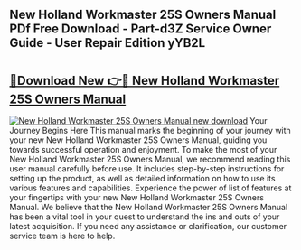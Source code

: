 ## New Holland Workmaster 25S Owners Manual PDf Free Download - Part-d3Z Service Owner Guide - User Repair Edition yYB2L

# <h2><a href="http://bc93890.oget.top/?id=New+Holland+Workmaster+25S+Owners+Manual">🔗Download New 👉🔴 New Holland Workmaster 25S Owners Manual</a></h2>

[![New Holland Workmaster 25S Owners Manual new download](https://i.imgur.com/5g1atiW.png)](http://bc93890.oget.top/?id=New+Holland+Workmaster+25S+Owners+Manual)
Your Journey Begins Here This manual marks the beginning of your journey with your new New Holland Workmaster 25S Owners Manual, guiding you towards successful operation and enjoyment. To make the most of your New Holland Workmaster 25S Owners Manual, we recommend reading this user manual carefully before use. It includes step-by-step instructions for setting up the product, as well as detailed information on how to use its various features and capabilities. Experience the power of list of features at your fingertips with your new New Holland Workmaster 25S Owners Manual. We believe that the New Holland Workmaster 25S Owners Manual has been a vital tool in your quest to understand the ins and outs of your latest acquisition. If you need any assistance or clarification, our customer service team is here to help.
